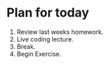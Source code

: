 # Plan for today
1. Review last weeks homework. 
2. Live coding lecture. 
3. Break.
4. Begin Exercise.
